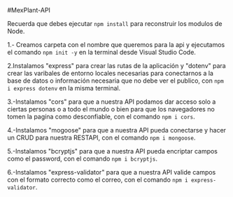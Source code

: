 #MexPlant-API

Recuerda que debes ejecutar `npm install` para reconstruir los modulos de Node.

1.- Creamos carpeta con el nombre que queremos para la api y ejecutamos el comando `npm init -y` en la terminal desde Visual Studio Code.

2.Instalamos "express" para crear las rutas de la aplicación y "dotenv" para crear las varibales de entorno locales necesarias para conectarnos a la base de datos o información necesaria que no debe ver el publico, con `npm i express dotenv` en la misma terminal.

3.-Instalamos "cors" para que a nuestra API podamos dar acceso solo a ciertas personas o a todo el mundo o bien para que los navegadores no tomen la pagína como desconfiable, con el comando `npm i cors`.

4.-Instalamos "mogoose" para que a nuestra API pueda conectarse y hacer un CRUD para nuestra RESTAPI, con el comando `npm i mongoose`.

5.-Instalamos "bcryptjs" para que a nuestra API pueda encriptar campos como el password, con el comando `npm i bcryptjs`.

6.-Instalamos "express-validator" para que a nuestra API valide campos con el formato correcto como el correo, con el comando `npm i express-validator`.
